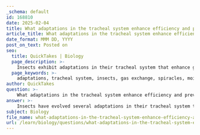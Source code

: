 ```yaml
---
_schema: default
id: 168810
date: 2025-02-04
title: What adaptations in the tracheal system enhance efficiency and prevent water loss in insects?
article_title: What adaptations in the tracheal system enhance efficiency and prevent water loss in insects?
date_format: MMM DD, YYYY
post_on_text: Posted on
seo:
  title: QuickTakes | Biology
  page_description: >-
    Insects exhibit adaptations in their tracheal system that enhance gas exchange efficiency and prevent water loss, including spiracles, moist tracheole ends, body movements for ventilation, a high surface area to volume ratio, and direct delivery of oxygen to tissues.
  page_keywords: >-
    adaptations, tracheal system, insects, gas exchange, spiracles, moisture, ventilation, surface area, oxygen delivery, water loss
author: QuickTakes
question: >-
    What adaptations in the tracheal system enhance efficiency and prevent water loss in insects?
answer: >-
    Insects have evolved several adaptations in their tracheal system that enhance gas exchange efficiency while minimizing water loss. Here are the key adaptations:\n\n1. **Spiracles**: These are small openings located on the sides of an insect's body that allow air to enter the tracheal system. Spiracles can open and close, which helps regulate gas exchange and significantly reduces water loss. By closing spiracles during dry conditions, insects can conserve moisture.\n\n2. **Moist Tracheole Ends**: The ends of the tracheoles, which are the smallest branches of the tracheal system, are lined with a thin layer of moisture. This moisture facilitates the dissolution of gases, allowing for efficient diffusion of oxygen into the tissues and carbon dioxide out of the tissues. The presence of moisture at the tracheole ends is crucial for maintaining effective gas exchange while also preventing excessive water loss.\n\n3. **Body Movements for Ventilation**: Insects utilize body movements to ventilate their tracheal system. By contracting and relaxing their muscles, insects can create pressure changes that help draw air in and push it out of the tracheae. This active ventilation mechanism enhances the flow of air through the tracheal system, maintaining a concentration gradient that favors efficient gas exchange.\n\n4. **High Surface Area to Volume Ratio**: The tracheal system is highly branched, providing a large surface area relative to the volume of the insect. This structural adaptation allows for more efficient gas exchange, as oxygen can diffuse directly to tissues without the need for a circulatory system to transport it.\n\n5. **Direct Delivery of Oxygen**: The tracheal system delivers oxygen directly to the cells, which is particularly advantageous for small insects. This direct delivery system reduces the distance that oxygen must diffuse, enhancing the efficiency of gas exchange.\n\nThese adaptations collectively allow insects to meet their metabolic needs effectively while minimizing water loss, making the tracheal system a highly efficient respiratory mechanism in terrestrial environments.
subject: Biology
file_name: what-adaptations-in-the-tracheal-system-enhance-efficiency-and-prevent-water-loss-in-insects.md
url: /learn/biology/questions/what-adaptations-in-the-tracheal-system-enhance-efficiency-and-prevent-water-loss-in-insects
---
```


&nbsp;